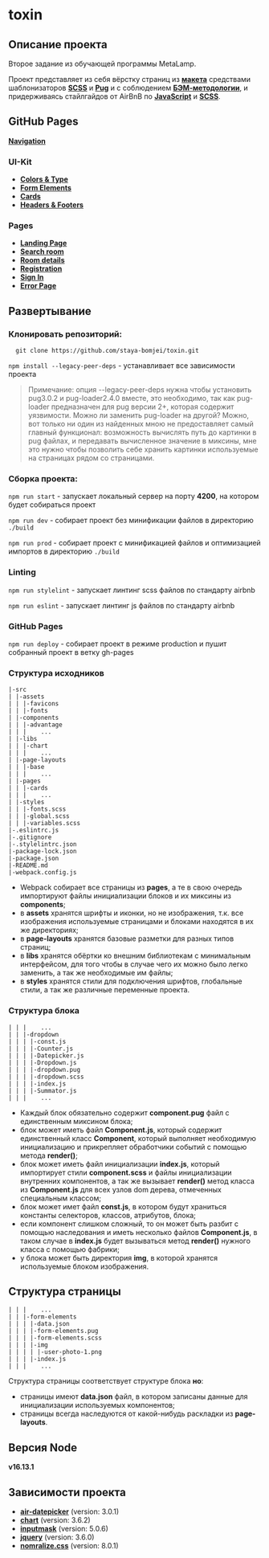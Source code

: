 # toxin

## Описание проекта
Второе задание из обучающей программы MetaLamp.

Проект представляет из себя вёрстку страниц из [**макета**](https://www.figma.com/file/MumYcKVk9RkKZEG6dR5E3A/) средствами шаблонизаторов [**SCSS**](https://sass-lang.com/documentation) и [**Pug**](https://pugjs.org/api/getting-started.html) и с соблюдением [**БЭМ-методологии**](https://ru.bem.info/), и придерживаясь стайлгайдов от AirBnB по [**JavaScript**](https://github.com/airbnb/javascript) и [**SCSS**](https://github.com/airbnb/css).

## GitHub Pages
[**Navigation**](https://staya-bomjei.github.io/toxin)

### UI-Kit
* [**Colors & Type**](https://staya-bomjei.github.io/toxin/colors-and-type.html)
* [**Form Elements**](https://staya-bomjei.github.io/toxin/form-elements.html)
* [**Cards**](https://staya-bomjei.github.io/toxin/cards.html)
* [**Headers & Footers**](https://staya-bomjei.github.io/toxin/headers-and-footers.html)

### Pages
* [**Landing Page**](https://staya-bomjei.github.io/toxin/landing-page.html)
* [**Search room**](https://staya-bomjei.github.io/toxin/search-room.html)
* [**Room details**](https://staya-bomjei.github.io/toxin/room-details.html)
* [**Registration**](https://staya-bomjei.github.io/toxin/registration.html)
* [**Sign In**](https://staya-bomjei.github.io/toxin/sign-in-page.html)
* [**Error Page**](https://staya-bomjei.github.io/toxin/error-page.html)

## Развертывание

### Клонировать репозиторий:

```
  git clone https://github.com/staya-bomjei/toxin.git
```

`npm install --legacy-peer-deps` - устанавливает все зависимости проекта

> Примечание: опция --legacy-peer-deps нужна чтобы установить pug3.0.2 и pug-loader2.4.0 вместе, это необходимо, так как pug-loader предназначен для pug версии 2+, которая содержит уязвимости. Можно ли заменить pug-loader на другой? Можно, вот только ни один из найденных мною не предоставляет самый главный функционал: возможность вычислять путь до картинки в pug файлах, и передавать вычисленное значение в миксины, мне это нужно чтобы позволить себе хранить картинки используемые на страницах рядом со страницами. 

### Сборка проекта:

`npm run start` - запускает локальный сервер на порту **4200**, на котором будет собираться проект

`npm run dev` - собирает проект без минификации файлов в директорию `./build`

`npm run prod` - собирает проект c минификацией файлов и оптимизацией импортов в директорию `./build`

### Linting

`npm run stylelint` - запускает линтинг scss файлов по стандарту airbnb

`npm run eslint` - запускает линтинг js файлов по стандарту airbnb

### GitHub Pages

`npm run deploy` - собирает проект в режиме production и пушит собранный проект в ветку gh-pages

### Структура исходников
```
|-src
| |-assets
| | |-favicons
| | |-fonts
| |-components
| | |-advantage
| | |    ...
| |-libs
| | |-chart
| | |    ...
| |-page-layouts
| | |-base
| | |    ...
| |-pages
| | |-cards
| | |    ...
| |-styles
| | |-fonts.scss
| | |-global.scss
| | |-variables.scss
|-.eslintrc.js
|-.gitignore
|-.stylelintrc.json
|-package-lock.json
|-package.json
|-README.md
|-webpack.config.js
```
* Webpack собирает все страницы из **pages**, а те в свою очередь импортируют файлы инициализации блоков и их миксины из **components**;
* в **assets** хранятся шрифты и иконки, но не изображения, т.к. все изображения используемые страницами и блоками находятся в их же директориях;
* в **page-layouts** хранятся базовые разметки для разных типов страниц;
* в **libs** хранятся обёртки ко внешним библиотекам с минимальным интерфейсом, для того чтобы в случае чего их можно было легко заменить, а так же необходимые им файлы; 
* в **styles** хранятся стили для подключения шрифтов, глобальные стили, а так же различные переменные проекта.
### Структура блока
```
| | |    ...
| | |-dropdown
| | | |-const.js
| | | |-Counter.js
| | | |-Datepicker.js
| | | |-Dropdown.js
| | | |-dropdown.pug
| | | |-dropdown.scss
| | | |-index.js
| | | |-Summator.js
| | |    ...

```
* Каждый блок обязательно содержит **component.pug** файл с единственным миксином блока;
* блок может иметь файл **Component.js**, который содержит единственный класс **Component**, который выполняет необходимую инициализацию и прикрепляет обработчики событий с помощью метода **render()**; 
* блок может иметь файл инициализации **index.js**, который импортирует стили **component.scss** и файлы инициализации внутренних компонентов, а так же вызывает **render()** метод класса из **Component.js** для всех узлов dom дерева, отмеченных специальным классом;
* блок может имет файл **const.js**, в котором будут храниться константы селекторов, классов, атрибутов, блока;
* если компонент слишком сложный, то он может быть разбит с помощью наследования и иметь несколько файлов **Component.js**, в таком случае в **index.js** будет вызываться метод **render()** нужного класса с помощью фабрики;
* у блока может быть директория **img**, в которой хранятся используемые блоком изображения.

## Структура страницы
```
| | |    ...
| | |-form-elements
| | | |-data.json
| | | |-form-elements.pug
| | | |-form-elements.scss
| | | |-img
| | | | |-user-photo-1.png
| | | |-index.js
| | |    ...
```
Структура страницы соответствует структуре блока **но**:
* страницы имеют **data.json** файл, в котором записаны данные для инициализации используемых компонентов;
* страницы всегда наследуются от какой-нибудь раскладки из **page-layouts**.

## Версия Node
**v16.13.1**

## Зависимости проекта

* [**air-datepicker**](https://github.com/t1m0n/air-datepicker) (version: 3.0.1)
* [**chart**](https://github.com/chartjs/Chart.js) (version: 3.6.2)
* [**inputmask**](https://github.com/RobinHerbots/Inputmask) (version: 5.0.6)
* [**jquery**](https://github.com/jquery/jquery) (version: 3.6.0)
* [**nomralize.css**](https://github.com/necolas/normalize.css/) (version: 8.0.1)
